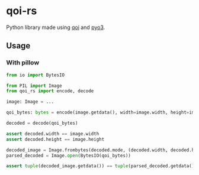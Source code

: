 # qoi-rs

Python library made using [qoi](https://crates.io/crates/qoi) and [pyo3](https://crates.io/crates/pyo3).

## Usage

### With pillow

```py
from io import BytesIO

from PIL import Image
from qoi_rs import encode, decode

image: Image = ...

qoi_bytes: bytes = encode(image.getdata(), width=image.width, height=image.height)

decoded = decode(qoi_bytes)

assert decoded.width == image.width
assert decoded.height == image.height

decoded_image = Image.frombytes(decoded.mode, (decoded.width, decoded.height), decoded.data)
parsed_decoded = Image.open(BytesIO(qoi_bytes))

assert tuple(decoded_image.getdata()) == tuple(parsed_decoded.getdata())
```
